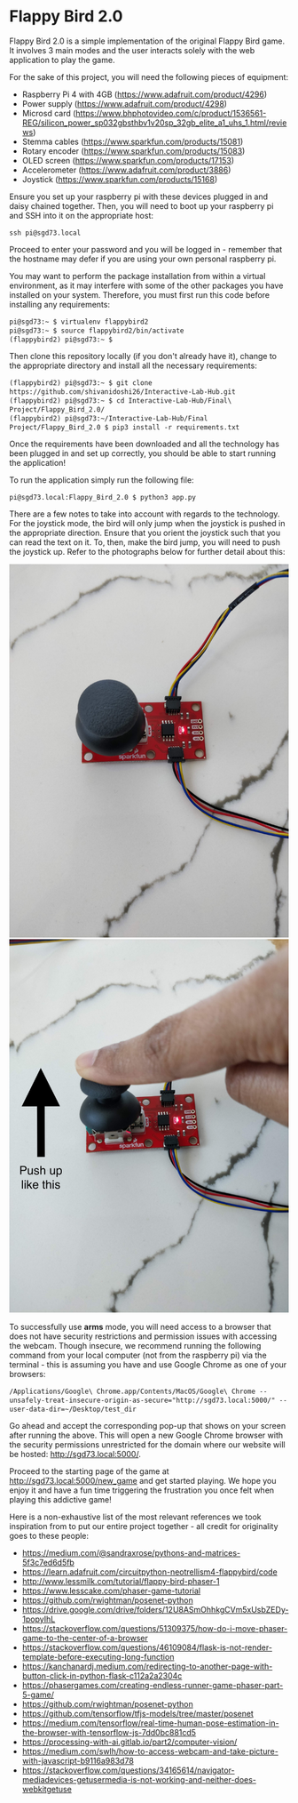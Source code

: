# Flappy Bird 2.0

Flappy Bird 2.0 is a simple implementation of the original Flappy Bird game. It involves 3 main modes and the user interacts solely with the web application to play the game. 

For the sake of this project, you will need the following pieces of equipment:
- Raspberry Pi 4 with 4GB (https://www.adafruit.com/product/4296)
- Power supply (https://www.adafruit.com/product/4298)
- Microsd card (https://www.bhphotovideo.com/c/product/1536561-REG/silicon_power_sp032gbsthbv1v20sp_32gb_elite_a1_uhs_1.html/reviews)
- Stemma cables	(https://www.sparkfun.com/products/15081)
- Rotary encoder (https://www.sparkfun.com/products/15083)
- OLED screen	(https://www.sparkfun.com/products/17153)
- Accelerometer	(https://www.adafruit.com/product/3886)
- Joystick (https://www.sparkfun.com/products/15168)

Ensure you set up your raspberry pi with these devices plugged in and daisy chained together. Then, you will need to boot up your raspberry pi and SSH into it on the appropriate host:

```
ssh pi@sgd73.local
```

Proceed to enter your password and you will be logged in - remember that the hostname may defer if you are using your own personal raspberry pi.

You may want to perform the package installation from within a virtual environment, as it may interfere with some of the other packages you have installed on your system. Therefore, you must first run this code before installing any requirements:

```
pi@sgd73:~ $ virtualenv flappybird2
pi@sgd73:~ $ source flappybird2/bin/activate
(flappybird2) pi@sgd73:~ $
```

Then clone this repository locally (if you don't already have it), change to the appropriate directory and install all the necessary requirements:

```
(flappybird2) pi@sgd73:~ $ git clone https://github.com/shivanidoshi26/Interactive-Lab-Hub.git
(flappybird2) pi@sgd73:~ $ cd Interactive-Lab-Hub/Final\ Project/Flappy_Bird_2.0/
(flappybird2) pi@sgd73:~/Interactive-Lab-Hub/Final Project/Flappy_Bird_2.0 $ pip3 install -r requirements.txt
```

Once the requirements have been downloaded and all the technology has been plugged in and set up correctly, you should be able to start running the application!

To run the application simply run the following file:

```
pi@sgd73.local:Flappy_Bird_2.0 $ python3 app.py
```

There are a few notes to take into account with regards to the technology. For the joystick mode, the bird will only jump when the joystick is pushed in the appropriate direction. Ensure that you orient the joystick such that you can read the text on it. To, then, make the bird jump, you will need to push the joystick up. Refer to the photographs below for further detail about this:

<img src="imgs/joystick1.jpg"/> <img src="imgs/joystick2.jpg"/>

To successfully use **arms** mode, you will need access to a browser that does not have security restrictions and permission issues with accessing the webcam. Though insecure, we recommend running the following command from your local computer (not from the raspberry pi) via the terminal - this is assuming you have and use Google Chrome as one of your browsers:

```
/Applications/Google\ Chrome.app/Contents/MacOS/Google\ Chrome --unsafely-treat-insecure-origin-as-secure="http://sgd73.local:5000/" --user-data-dir=~/Desktop/test_dir
```

Go ahead and accept the corresponding pop-up that shows on your screen after running the above. This will open a new Google Chrome browser with the security permissions unrestricted for the domain where our website will be hosted: http://sgd73.local:5000/. 

Proceed to the starting page of the game at http://sgd73.local:5000/new_game and get started playing. We hope you enjoy it and have a fun time triggering the frustration you once felt when playing this addictive game!

Here is a non-exhaustive list of the most relevant references we took inspiration from to put our entire project together - all credit for originality goes to these people:
- https://medium.com/@sandraxrose/pythons-and-matrices-5f3c7ed6d5fb
- https://learn.adafruit.com/circuitpython-neotrellism4-flappybird/code
- http://www.lessmilk.com/tutorial/flappy-bird-phaser-1
- https://www.lesscake.com/phaser-game-tutorial
- https://github.com/rwightman/posenet-python
- https://drive.google.com/drive/folders/12U8ASmOhhkgCVm5xUsbZEDy-1popyIhL
- https://stackoverflow.com/questions/51309375/how-do-i-move-phaser-game-to-the-center-of-a-browser
- https://stackoverflow.com/questions/46109084/flask-is-not-render-template-before-executing-long-function
- https://kanchanardj.medium.com/redirecting-to-another-page-with-button-click-in-python-flask-c112a2a2304c
- https://phasergames.com/creating-endless-runner-game-phaser-part-5-game/
- https://github.com/rwightman/posenet-python
- https://github.com/tensorflow/tfjs-models/tree/master/posenet
- https://medium.com/tensorflow/real-time-human-pose-estimation-in-the-browser-with-tensorflow-js-7dd0bc881cd5
- https://processing-with-ai.gitlab.io/part2/computer-vision/
- https://medium.com/swlh/how-to-access-webcam-and-take-picture-with-javascript-b9116a983d78
- https://stackoverflow.com/questions/34165614/navigator-mediadevices-getusermedia-is-not-working-and-neither-does-webkitgetuse

